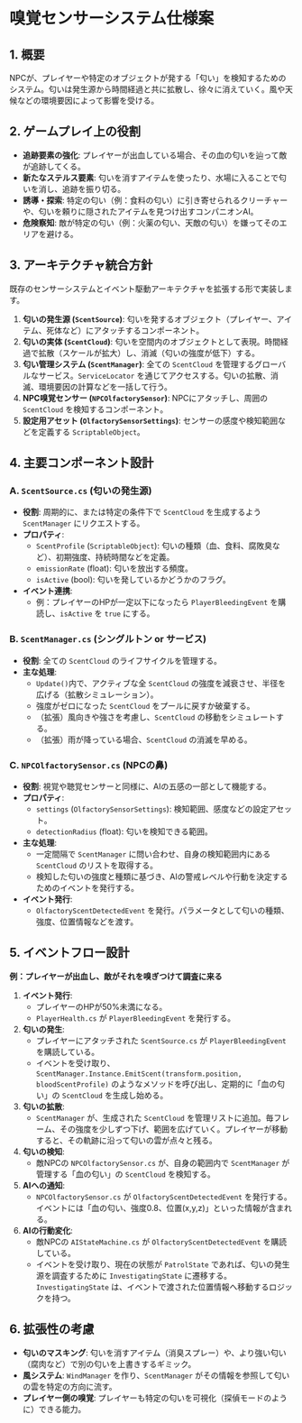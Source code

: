 ﻿# 嗅覚センサーシステム仕様案

## 1. 概要

NPCが、プレイヤーや特定のオブジェクトが発する「匂い」を検知するためのシステム。匂いは発生源から時間経過と共に拡散し、徐々に消えていく。風や天候などの環境要因によって影響を受ける。

## 2. ゲームプレイ上の役割

-   **追跡要素の強化**: プレイヤーが出血している場合、その血の匂いを辿って敵が追跡してくる。
-   **新たなステルス要素**: 匂いを消すアイテムを使ったり、水場に入ることで匂いを消し、追跡を振り切る。
-   **誘導・探索**: 特定の匂い（例：食料の匂い）に引き寄せられるクリーチャーや、匂いを頼りに隠されたアイテムを見つけ出すコンパニオンAI。
-   **危険察知**: 敵が特定の匂い（例：火薬の匂い、天敵の匂い）を嫌ってそのエリアを避ける。

## 3. アーキテクチャ統合方針

既存のセンサーシステムとイベント駆動アーキテクチャを拡張する形で実装します。

1.  **匂いの発生源 (`ScentSource`)**: 匂いを発するオブジェクト（プレイヤー、アイテム、死体など）にアタッチするコンポーネント。
2.  **匂いの実体 (`ScentCloud`)**: 匂いを空間内のオブジェクトとして表現。時間経過で拡散（スケールが拡大）し、消滅（匂いの強度が低下）する。
3.  **匂い管理システム (`ScentManager`)**: 全ての `ScentCloud` を管理するグローバルなサービス。`ServiceLocator` を通じてアクセスする。匂いの拡散、消滅、環境要因の計算などを一括して行う。
4.  **NPC嗅覚センサー (`NPCOlfactorySensor`)**: NPCにアタッチし、周囲の `ScentCloud` を検知するコンポーネント。
5.  **設定用アセット (`OlfactorySensorSettings`)**: センサーの感度や検知範囲などを定義する `ScriptableObject`。

## 4. 主要コンポーネント設計

### A. `ScentSource.cs` (匂いの発生源)

-   **役割**: 周期的に、または特定の条件下で `ScentCloud` を生成するよう `ScentManager` にリクエストする。
-   **プロパティ**:
    -   `ScentProfile` (`ScriptableObject`): 匂いの種類（血、食料、腐敗臭など）、初期強度、持続時間などを定義。
    -   `emissionRate` (float): 匂いを放出する頻度。
    -   `isActive` (bool): 匂いを発しているかどうかのフラグ。
-   **イベント連携**:
    -   例：プレイヤーのHPが一定以下になったら `PlayerBleedingEvent` を購読し、`isActive` を `true` にする。

### B. `ScentManager.cs` (シングルトン or サービス)

-   **役割**: 全ての `ScentCloud` のライフサイクルを管理する。
-   **主な処理**:
    -   `Update()`内で、アクティブな全 `ScentCloud` の強度を減衰させ、半径を広げる（拡散シミュレーション）。
    -   強度がゼロになった `ScentCloud` をプールに戻すか破棄する。
    -   （拡張）風向きや強さを考慮し、`ScentCloud` の移動をシミュレートする。
    -   （拡張）雨が降っている場合、`ScentCloud` の消滅を早める。

### C. `NPCOlfactorySensor.cs` (NPCの鼻)

-   **役割**: 視覚や聴覚センサーと同様に、AIの五感の一部として機能する。
-   **プロパティ**:
    -   `settings` (`OlfactorySensorSettings`): 検知範囲、感度などの設定アセット。
    -   `detectionRadius` (float): 匂いを検知できる範囲。
-   **主な処理**:
    -   一定間隔で `ScentManager` に問い合わせ、自身の検知範囲内にある `ScentCloud` のリストを取得する。
    -   検知した匂いの強度と種類に基づき、AIの警戒レベルや行動を決定するためのイベントを発行する。
-   **イベント発行**:
    -   `OlfactoryScentDetectedEvent` を発行。パラメータとして匂いの種類、強度、位置情報などを渡す。

## 5. イベントフロー設計

**例：プレイヤーが出血し、敵がそれを嗅ぎつけて調査に来る**

1.  **イベント発行**:
    -   プレイヤーのHPが50%未満になる。
    -   `PlayerHealth.cs` が `PlayerBleedingEvent` を発行する。
2.  **匂いの発生**:
    -   プレイヤーにアタッチされた `ScentSource.cs` が `PlayerBleedingEvent` を購読している。
    -   イベントを受け取り、`ScentManager.Instance.EmitScent(transform.position, bloodScentProfile)` のようなメソッドを呼び出し、定期的に「血の匂い」の `ScentCloud` を生成し始める。
3.  **匂いの拡散**:
    -   `ScentManager` が、生成された `ScentCloud` を管理リストに追加。毎フレーム、その強度を少しずつ下げ、範囲を広げていく。プレイヤーが移動すると、その軌跡に沿って匂いの雲が点々と残る。
4.  **匂いの検知**:
    -   敵NPCの `NPCOlfactorySensor.cs` が、自身の範囲内で `ScentManager` が管理する「血の匂い」の `ScentCloud` を検知する。
5.  **AIへの通知**:
    -   `NPCOlfactorySensor.cs` が `OlfactoryScentDetectedEvent` を発行する。イベントには「血の匂い、強度0.8、位置(x,y,z)」といった情報が含まれる。
6.  **AIの行動変化**:
    -   敵NPCの `AIStateMachine.cs` が `OlfactoryScentDetectedEvent` を購読している。
    -   イベントを受け取り、現在の状態が `PatrolState` であれば、匂いの発生源を調査するために `InvestigatingState` に遷移する。`InvestigatingState` は、イベントで渡された位置情報へ移動するロジックを持つ。

## 6. 拡張性の考慮

-   **匂いのマスキング**: 匂いを消すアイテム（消臭スプレー）や、より強い匂い（腐肉など）で別の匂いを上書きするギミック。
-   **風システム**: `WindManager` を作り、`ScentManager` がその情報を参照して匂いの雲を特定の方向に流す。
-   **プレイヤー側の嗅覚**: プレイヤーも特定の匂いを可視化（探偵モードのように）できる能力。

